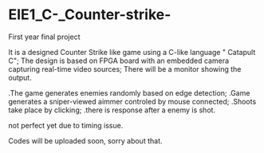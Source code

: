 EIE1_C-_Counter-strike-
=======================

First year final project

It is a designed Counter Strike like game using a C-like language " Catapult C";
The design is based on FPGA board with an embedded camera capturing real-time video sources;
There will be a monitor showing the output.

.The game generates enemies randomly based on edge detection;
.Game generates a sniper-viewed aimmer controled by mouse connected; 
.Shoots take place by clicking;
.there is response after a enemy is shot.

not perfect yet due to timing issue.


Codes will be uploaded soon, sorry about that.
